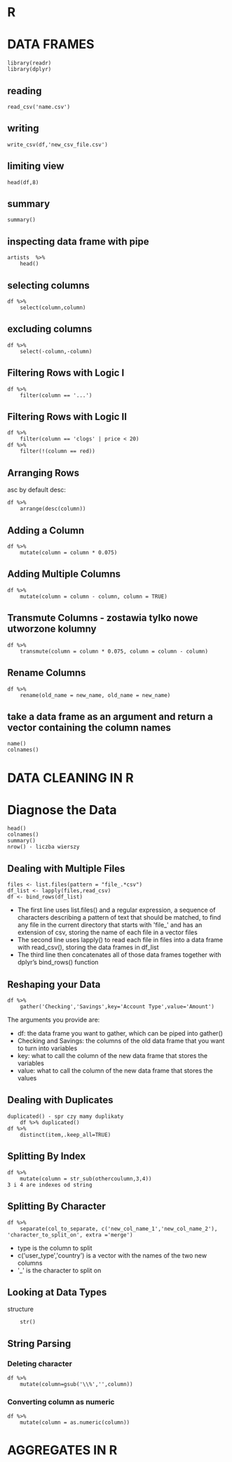 # R



# DATA FRAMES

	library(readr)
	library(dplyr)

## reading

	read_csv('name.csv')

## writing

	write_csv(df,'new_csv_file.csv')

## limiting view

	head(df,8)

## summary

	summary()
	
## inspecting data frame with pipe

	artists  %>%
		head()
 
## selecting columns

	df %>%
  		select(column,column)
		
## excluding columns

	df %>%
  		select(-column,-column)

## Filtering Rows with Logic I

	df %>%
  		filter(column == '...')
		
## Filtering Rows with Logic II

	df %>%
  		filter(column == 'clogs' | price < 20)
	df %>%
  		filter(!(column == red))
  
## Arranging Rows
asc by default 
desc:

	df %>%
		arrange(desc(column))

## Adding a Column

	df %>%
  		mutate(column = column * 0.075)

## Adding Multiple Columns

	df %>%
  		mutate(column = column - column, column = TRUE)
	
## Transmute Columns - zostawia tylko nowe utworzone kolumny

	df %>%
  		transmute(column = column * 0.075, column = column - column)
							
## Rename Columns

	df %>%
  		rename(old_name = new_name, old_name = new_name)
         
         
## take a data frame as an argument and return a vector containing the column names
 
 	name()
 	colnames()
 
 
# DATA CLEANING IN R
 
# Diagnose the Data

	head()
	colnames()
	summary()
	nrow() - liczba wierszy

## Dealing with Multiple Files

	files <- list.files(pattern = "file_.*csv")
	df_list <- lapply(files,read_csv)
	df <- bind_rows(df_list)
	
- The first line uses list.files() and a regular expression, a sequence of characters describing a pattern of text that should be matched, to find any file in the current directory that starts with 'file_' and has an extension of csv, storing the name of each file in a vector files
- The second line uses lapply() to read each file in files into a data frame with read_csv(), storing the data frames in df_list
- The third line then concatenates all of those data frames together with dplyr’s bind_rows() function

## Reshaping your Data

	df %>%
		gather('Checking','Savings',key='Account Type',value='Amount')
	
The arguments you provide are:

- df: the data frame you want to gather, which can be piped into gather()
- Checking and Savings: the columns of the old data frame that you want to turn into variables
- key: what to call the column of the new data frame that stores the variables
- value: what to call the column of the new data frame that stores the values

## Dealing with Duplicates

	duplicated() - spr czy mamy duplikaty
		df %>% duplicated() 
	df %>%
  		distinct(item,.keep_all=TRUE)
		
## Splitting By Index

	df %>%
		mutate(column = str_sub(othercoulumn,3,4))
	3 i 4 are indexes od string

## Splitting By Character

	df %>%
  		separate(col_to_separate, c('new_col_name_1','new_col_name_2'), 'character_to_split_on', extra ='merge')

- type is the column to split
- c('user_type','country') is a vector with the names of the two new columns
- '_' is the character to split on

## Looking at Data Types

structure 

		str()
	
## String Parsing
### Deleting character

	df %>%
		mutate(column=gsub('\\%','',column))

### Converting column as numeric

	df %>%
		mutate(column = as.numeric(column))
		
# AGGREGATES IN R

